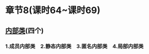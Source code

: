 # 章节8(课时64~课时69)

## [内部类](章节8(课时64~课时69).md)(四个)   
### 1.成员内部类&ensp;&ensp;2.静态内部类&ensp;&ensp;3.匿名内部类&ensp;&ensp;4.局部内部类

